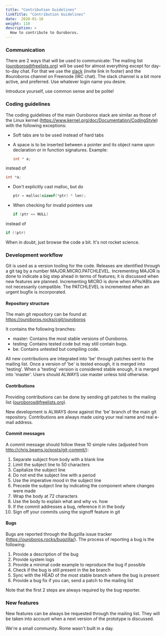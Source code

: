 ```yaml
---
title: "Contribution Guidelines"
linkTitle: "Contribution Guidelines"
date:  2020-01-18
weight: 110
description: >
  How to contribute to Ouroboros.
---
```


### Communication

There are 2 ways that will be used to communicate: The mailing list
(ouroboros@freelists.org) will be used for almost everything except
for day-to-day chat. For that we use the
[slack](https://odecentralize.slack.com) (invite link in footer) and
the #ouroboros channel on Freenode (IRC chat). The slack channel is a
bit more active, and preferred.  Use whatever login name you desire.

Introduce yourself, use common sense and be polite!

### Coding guidelines

The coding guidelines of the main Ouroboros stack are similar as those
of the Linux kernel
(https://www.kernel.org/doc/Documentation/CodingStyle) with the
following exceptions:

- Soft tabs are to be used instead of hard tabs
- A space is to be inserted between a pointer and its object name upon
  declaration or in function signatures. Example:

   ```C
   int * a;
   ```

instead of

   ```C
   int *a;
   ```

- Don't explicitly cast malloc, but do

   ```C
   ptr = malloc(sizeof(*ptr) * len);
   ```

- When checking for invalid pointers use

   ```C
   if (ptr == NULL)
   ```

instead of

   ```C
   if (!ptr)
   ```

When in doubt, just browse the code a bit. It's not rocket science.

### Development workflow

Git is used as a version tooling for the code. Releases are identified
through a git tag by a number MAJOR.MICRO.PATCHLEVEL. Incrementing
MAJOR is done to indicate a big step ahead in terms of features; it is
discussed when new features are planned. Incrementing MICRO is done
when APIs/ABIs are not necessarily compatible. The PATCHLEVEL is
incremented when an urgent bugfix is incorporated.

#### Repository structure

The main git repository can be found at:
https://ouroboros.rocks/cgit/ouroboros

It contains the following branches:

- master: Contains the most stable versions of Ouroboros.
- testing: Contains tested code but may still contain bugs.
- be: Contains untested but compiling code.

All new contributions are integrated into 'be' through patches sent to
the mailing list. Once a version of 'be' is tested enough, it is
merged into 'testing'. When a 'testing' version is considered stable
enough, it is merged into 'master'. Users should ALWAYS use master
unless told otherwise.

#### Contributions

Providing contributions can be done by sending git patches to the
mailing list (ouroboros@freelists.org).

New development is ALWAYS done against the 'be' branch of the main git
repository. Contributions are always made using your real name and
real e-mail address.

#### Commit messages

A commit message should follow these 10 simple rules (adjusted from
http://chris.beams.io/posts/git-commit/):

1. Separate subject from body with a blank line
2. Limit the subject line to 50 characters
3. Capitalize the subject line
4. Do not end the subject line with a period
5. Use the imperative mood in the subject line
6. Precede the subject line by indicating the component where changes were made
7. Wrap the body at 72 characters
8. Use the body to explain what and why vs. how
9. If the commit addresses a bug, reference it in the body
10. Sign off your commits using the signoff feature in git

#### Bugs

Bugs are reported through the Bugzilla issue tracker
(https://ouroboros.rocks/bugzilla/). The process of reporting
a bug is the following:

1. Provide a description of the bug
2. Provide system logs
3. Provide a minimal code example to reproduce the bug if possible
4. Check if the bug is still present in the be branch
5. Sync with the HEAD of the most stable branch where the bug is present
6. Provide a bug fix if you can, send a patch to the mailing list

Note that the first 2 steps are always required by the bug
reporter.

### New features

New features can be always be requested through the mailing list. They
will be taken into account when a next version of the prototype is
discussed.

We're a small community. Rome wasn't built in a day.
